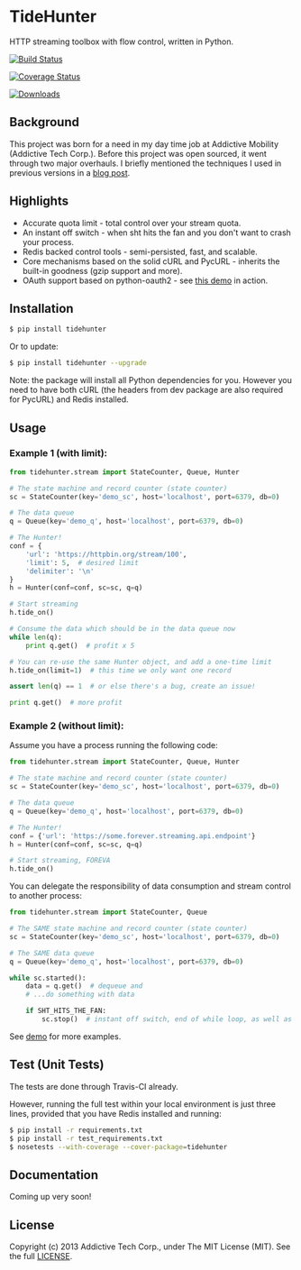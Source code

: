 TideHunter
==========

HTTP streaming toolbox with flow control, written in Python.

[![Build Status](https://travis-ci.org/amoa/tidehunter.png?branch=master)](https://travis-ci.org/amoa/tidehunter)

[![Coverage Status](https://coveralls.io/repos/amoa/tidehunter/badge.png?branch=master)](https://coveralls.io/r/amoa/tidehunter?branch=master)

[![Downloads](https://pypip.in/d/tidehunter/badge.png)](https://pypi.python.org/pypi/tidehunter)

Background
----------

This project was born for a need in my day time job at Addictive
Mobility (Addictive Tech Corp.). Before this project was open sourced,
it went through two major overhauls. I briefly mentioned the techniques
I used in previous versions in a [blog
post](http://runzhou.li/blog/2013/07/02/tame-py-curl/).

Highlights
----------

-   Accurate quota limit - total control over your stream quota.
-   An instant off switch - when sht hits the fan and you don't want to crash your process.
-   Redis backed control tools - semi-persisted, fast, and scalable.
-   Core mechanisms based on the solid cURL and PycURL - inherits the built-in goodness (gzip support and more).
-   OAuth support based on python-oauth2 - see [this demo](https://github.com/amoa/tidehunter/blob/master/demo/five_tweets.py) in action.

Installation
------------

```bash
$ pip install tidehunter
```

Or to update:

```bash
$ pip install tidehunter --upgrade
```

Note: the package will install all Python dependencies for you. However you need to have both cURL (the headers from dev package are also required for PycURL) and Redis installed.

Usage
-----

### Example 1 (with limit):

```python
from tidehunter.stream import StateCounter, Queue, Hunter

# The state machine and record counter (state counter)
sc = StateCounter(key='demo_sc', host='localhost', port=6379, db=0)

# The data queue
q = Queue(key='demo_q', host='localhost', port=6379, db=0)

# The Hunter!
conf = {
    'url': 'https://httpbin.org/stream/100',
    'limit': 5,  # desired limit
    'delimiter': '\n'
}
h = Hunter(conf=conf, sc=sc, q=q)

# Start streaming
h.tide_on()

# Consume the data which should be in the data queue now
while len(q):
    print q.get()  # profit x 5

# You can re-use the same Hunter object, and add a one-time limit
h.tide_on(limit=1)  # this time we only want one record

assert len(q) == 1  # or else there's a bug, create an issue!

print q.get()  # more profit
```

### Example 2 (without limit):

Assume you have a process running the following code:

```python
from tidehunter.stream import StateCounter, Queue, Hunter

# The state machine and record counter (state counter)
sc = StateCounter(key='demo_sc', host='localhost', port=6379, db=0)

# The data queue
q = Queue(key='demo_q', host='localhost', port=6379, db=0)

# The Hunter!
conf = {'url': 'https://some.forever.streaming.api.endpoint'}
h = Hunter(conf=conf, sc=sc, q=q)

# Start streaming, FOREVA
h.tide_on()
```

You can delegate the responsibility of data consumption and stream
control to another process:

```python
from tidehunter.stream import StateCounter, Queue

# The SAME state machine and record counter (state counter)
sc = StateCounter(key='demo_sc', host='localhost', port=6379, db=0)

# The SAME data queue
q = Queue(key='demo_q', host='localhost', port=6379, db=0)

while sc.started():
    data = q.get()  # dequeue and
    # ...do something with data

    if SHT_HITS_THE_FAN:
        sc.stop()  # instant off switch, end of while loop, as well as the process above
```

See [demo](https://github.com/amoa/tidehunter/tree/master/demo) for more examples.

Test (Unit Tests)
-----------------

The tests are done through Travis-CI already.

However, running the full test within your local environment is just
three lines, provided that you have Redis installed and running:

```bash
$ pip install -r requirements.txt
$ pip install -r test_requirements.txt
$ nosetests --with-coverage --cover-package=tidehunter
```

Documentation
-------------

Coming up very soon!

License
-------

Copyright (c) 2013 Addictive Tech Corp., under The MIT License (MIT). See the full [LICENSE](https://github.com/amoa/tidehunter/blob/master/LICENSE).
